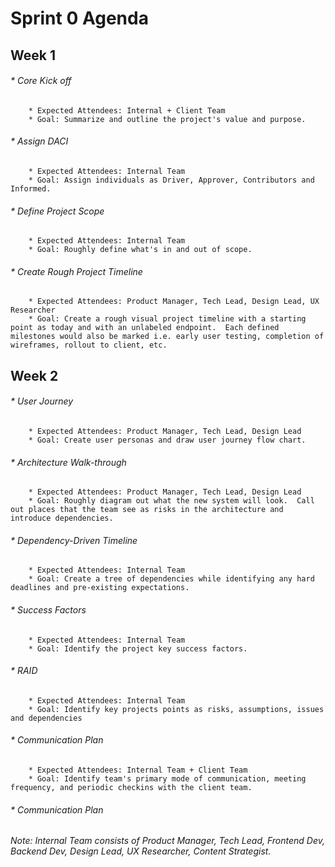 # Sprint 0 Agenda
## Week 1
###### * Core Kick off
        * Expected Attendees: Internal + Client Team
        * Goal: Summarize and outline the project's value and purpose.
###### * Assign DACI 
        * Expected Attendees: Internal Team
        * Goal: Assign individuals as Driver, Approver, Contributors and Informed.              
###### * Define Project Scope
        * Expected Attendees: Internal Team
        * Goal: Roughly define what's in and out of scope.
###### * Create Rough Project Timeline
        * Expected Attendees: Product Manager, Tech Lead, Design Lead, UX Researcher
        * Goal: Create a rough visual project timeline with a starting point as today and with an unlabeled endpoint.  Each defined milestones would also be marked i.e. early user testing, completion of wireframes, rollout to client, etc.
## Week 2
###### * User Journey
        * Expected Attendees: Product Manager, Tech Lead, Design Lead
        * Goal: Create user personas and draw user journey flow chart.
###### * Architecture Walk-through 
        * Expected Attendees: Product Manager, Tech Lead, Design Lead
        * Goal: Roughly diagram out what the new system will look.  Call out places that the team see as risks in the architecture and introduce dependencies.
###### * Dependency-Driven Timeline
        * Expected Attendees: Internal Team
        * Goal: Create a tree of dependencies while identifying any hard deadlines and pre-existing expectations.
###### * Success Factors
        * Expected Attendees: Internal Team 
        * Goal: Identify the project key success factors.
###### * RAID
        * Expected Attendees: Internal Team
        * Goal: Identify key projects points as risks, assumptions, issues and dependencies
###### * Communication Plan
        * Expected Attendees: Internal Team + Client Team
        * Goal: Identify team's primary mode of communication, meeting frequency, and periodic checkins with the client team.
###### * Communication Plan

###### Note: Internal Team consists of Product Manager, Tech Lead, Frontend Dev, Backend Dev, Design Lead, UX Researcher, Content Strategist.
